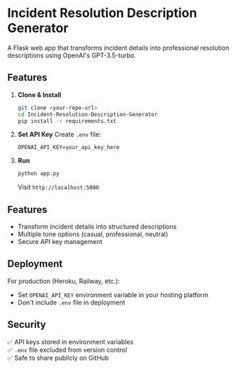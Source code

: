 # Incident Resolution Description Generator

A Flask web app that transforms incident details into professional resolution descriptions using OpenAI's GPT-3.5-turbo.

## Features

1. **Clone & Install**
   ```bash
   git clone <your-repo-url>
   cd Incident-Resolution-Description-Generator
   pip install -r requirements.txt
   ```

2. **Set API Key**
   Create `.env` file:
   ```
   OPENAI_API_KEY=your_api_key_here
   ```

3. **Run**
   ```bash
   python app.py
   ```
   Visit `http://localhost:5000`

## Features

- Transform incident details into structured descriptions
- Multiple tone options (casual, professional, neutral)
- Secure API key management

## Deployment

For production (Heroku, Railway, etc.):
- Set `OPENAI_API_KEY` environment variable in your hosting platform
- Don't include `.env` file in deployment

## Security

✅ API keys stored in environment variables  
✅ `.env` file excluded from version control  
✅ Safe to share publicly on GitHub

